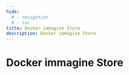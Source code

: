 ```yaml
---
hide:
  # - navigation
  # - toc
title: Docker immagine Store
description: Docker immagine Store
---
```


# Docker immagine Store